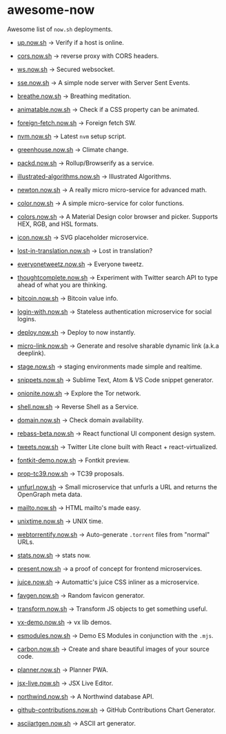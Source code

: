 # awesome-now
Awesome list of `now.sh` deployments. 

* [up.now.sh](https://up.now.sh) -> Verify if a host is online.

* [cors.now.sh](https://cors.now.sh) -> reverse proxy with CORS headers.

* [ws.now.sh](https://ws.now.sh) -> Secured websocket.

* [sse.now.sh](https://sse.now.sh) -> A simple node server with Server Sent Events.

* [breathe.now.sh](https://breathe.now.sh) -> Breathing meditation.

* [animatable.now.sh](https://animatable.now.sh) -> Check if a CSS property can be animated.

* [foreign-fetch.now.sh](https://foreign-fetch.now.sh) -> Foreign fetch SW.

* [nvm.now.sh](https://nvm.now.sh) -> Latest `nvm` setup script.

* [greenhouse.now.sh](https://greenhouse.now.sh/) -> Climate change.

* [packd.now.sh](https://packd.now.sh/) -> Rollup/Browserify as a service.

* [illustrated-algorithms.now.sh](https://illustrated-algorithms.now.sh/) -> Illustrated Algorithms.

* [newton.now.sh](https://newton.now.sh/) -> A really micro micro-service for advanced math.

* [color.now.sh](https://color.now.sh) -> A simple micro-service for color functions.

* [colors.now.sh](https://colors.now.sh/material/red) -> A Material Design color browser and picker. Supports HEX, RGB, and HSL formats.

* [icon.now.sh](https://icon.now.sh/) -> SVG placeholder microservice.

* [lost-in-translation.now.sh](https://lost-in-translation.now.sh) -> Lost in translation?

* [everyonetweetz.now.sh](https://everyonetweetz.now.sh/) -> Everyone tweetz.

* [thoughtcomplete.now.sh](https://thoughtcomplete.now.sh/) ->  Experiment with Twitter search API to type ahead of what you are thinking.

* [bitcoin.now.sh](https://bitcoin.now.sh/) -> Bitcoin value info.

* [login-with.now.sh](https://login-with.now.sh/) -> Stateless authentication microservice for social logins.

* [deploy.now.sh](https://deploy.now.sh/) -> Deploy to now instantly.

* [micro-link.now.sh](https://micro-link.now.sh/) -> Generate and resolve sharable dynamic link (a.k.a deeplink).

* [stage.now.sh](https://stage.now.sh/) -> staging environments made simple and realtime.

* [snippets.now.sh](https://snippets.now.sh/) -> Sublime Text, Atom & VS Code snippet generator.

* [onionite.now.sh](https://onionite.now.sh/) -> Explore the Tor network.

* [shell.now.sh](https://shell.now.sh/) -> Reverse Shell as a Service.

* [domain.now.sh](https://domain.now.sh/) -> Check domain availability. 

* [rebass-beta.now.sh](https://rebass-beta.now.sh/) -> React functional UI component design system.

* [tweets.now.sh](https://tweets.now.sh/) -> Twitter Lite clone built with React + react-virtualized.

* [fontkit-demo.now.sh](https://fontkit-demo.now.sh/) -> Fontkit preview.

* [prop-tc39.now.sh](https://prop-tc39.now.sh/) -> TC39 proposals.

* [unfurl.now.sh](https://unfurl.now.sh/) -> Small microservice that unfurls a URL and returns the OpenGraph meta data.

* [mailto.now.sh](https://mailto.now.sh/) -> HTML mailto's made easy.

* [unixtime.now.sh](https://unixtime.now.sh/) -> UNIX time.

* [webtorrentify.now.sh](https://webtorrentify.now.sh/) -> Auto-generate `.torrent` files from "normal" URLs.

* [stats.now.sh](https://stats.now.sh/) -> stats now.

* [present.now.sh](https://present.now.sh) -> a proof of concept for frontend microservices.

* [juice.now.sh](https://juice.now.sh/) -> Automattic's juice CSS inliner as a microservice.

* [favgen.now.sh](https://favgen.now.sh/) -> Random favicon generator.

* [transform.now.sh](https://transform.now.sh) -> Transform JS objects to get something useful.

* [vx-demo.now.sh](https://vx-demo.now.sh/) -> vx lib demos.

* [esmodules.now.sh](https://esmodules.now.sh/) -> Demo ES Modules in conjunction with the `.mjs`.

* [carbon.now.sh](https://carbon.now.sh/) -> Create and share beautiful images of your source code.

* [planner.now.sh](https://planner.now.sh) -> Planner PWA.

* [jsx-live.now.sh](https://jsx-live.now.sh) -> JSX Live Editor.

* [northwind.now.sh](https://northwind.now.sh) -> A Northwind database API.

* [github-contributions.now.sh](https://github-contributions.now.sh/) -> GitHub Contributions Chart Generator.

* [asciiartgen.now.sh](https://asciiartgen.now.sh) -> ASCII art generator.
